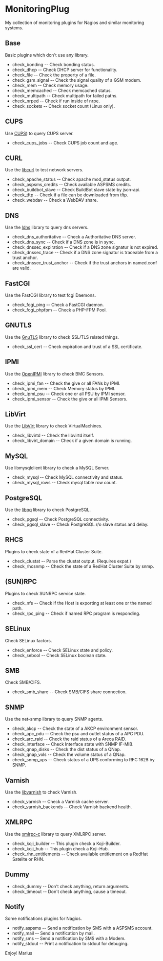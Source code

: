 MonitoringPlug
==============

My collection of monitoring plugins for Nagios and similar monitoring systems. 

Base
----

Basic plugins which don't use any library.

*  check_bonding -- Check bonding status.
*  check_dhcp -- Check DHCP server for functionality.
*  check_file -- Check the property of a file.
*  check_gsm_signal -- Check the signal quality of a GSM modem.
*  check_mem -- Check memory usage.
*  check_memcached -- Check memcached status.
*  check_multipath -- Check multipath for failed paths.
*  check_nrped -- Check if run inside of nrpe.
*  check_sockets -- Check socket count (Linux only). 

CUPS
----

Use [CUPS](http://www.cups.org)) to query CUPS server.

*  check_cups_jobs -- Check CUPS job count and age. 

CURL
----

Use the [libcurl](http://curl.haxx.se/libcurl/) to test network servers.

*  check_apache_status -- Check apache mod_status output.
*  check_aspsms_credits -- Check available ​ASPSMS credits.
*  check_buildbot_slave -- Check BuildBot slave state by json-api.
*  check_tftp -- Check if a file can be downloaded from tftp.
*  check_webdav -- Check a WebDAV share. 

DNS
---

Use the [ldns](http://www.nlnetlabs.nl/projects/ldns/) library to query dns servers.

*  check_dns_authoritative -- Check a Authoritative DNS server.
*  check_dns_sync -- Check if a DNS zone is in sync.
*  check_dnssec_expiration -- Check if a DNS zone signatur is not expired.
*  check_dnssec_trace -- Check if a DNS zone signatur is traceable from a trust anchor.
*  check_dnssec_trust_anchor -- Check if the trust anchors in named.conf are valid.

FastCGI
-------

Use the FastCGI library to test fcgi Daemons.

*  check_fcgi_ping -- Check a FastCGI daemon.
*  check_fcgi_phpfpm -- Check a PHP-FPM Pool.

GNUTLS
------

Use the [GnuTLS](http://www.gnutls.org) library to check SSL/TLS related things.

*  check_ssl_cert -- Check expiration and trust of a SSL certificate. 

IPMI
----

Use the [OpenIPMI](http://openipmi.sourceforge.net/) library to check BMC Sensors.

*  check_ipmi_fan -- Check the give or all FANs by IPMI.
*  check_ipmi_mem -- Check Memory status by IPMI.
*  check_ipmi_psu -- Check one or all PSU by IPMI sensor.
*  check_ipmi_sensor -- Check the give or all IPMI Sensors. 

LibVirt
-------

Use the [LibVirt](http://libvirt.org/) library to check VirtualMachines.

*  check_libvirtd -- Check the libvirtd itself.
*  check_libvirt_domain -- Check if a given domain is running. 

MySQL
-----

Use libmysqlclient library to check a MySQL Server.

*  check_mysql -- Check MySQL connectivity and status.
*  check_mysql_rows -- Check mysql table row count. 

PostgreSQL
----------

Use the [libpq](http://www.postgresql.org/) library to check PostgreSQL.

*  check_pgsql -- Check PostgreSQL connectivity.
*  check_pgsql_slave -- Check PostgreSQL r/o slave status and delay.

RHCS
----

Plugins to check state of a RedHat Cluster Suite.

*  check_clustat -- Parse the clustat output. (Requires expat.)
*  check_rhcsnmp -- Check the state of a RedHat Cluster Suite by snmp. 

(SUN)RPC
--------

Plugins to check SUNRPC service state.

*  check_nfs -- Check if the Host is exporting at least one or the named path.
*  check_rpc_ping -- Check if named RPC program is responding. 

SELinux
-------

Check SELinux factors.

*  check_enforce -- Check SELinux state and policy.
*  check_sebool -- Check SELinux boolean state. 

SMB
---

Check SMB/CIFS.

*  check_smb_share -- Check SMB/CIFS share connection. 

SNMP
----

Use the ​net-snmp library to query SNMP agents.

*  check_akcp -- Check the state of a AKCP environment sensor.
*  check_apc_pdu -- Check the psu and outlet status of a APC PDU.
*  check_arc_raid -- Check the raid status of a Areca RAID.
*  check_interface -- Check Interface state with SNMP IF-MIB.
*  check_qnap_disks -- Check the dist status of a QNap.
*  check_qnap_vols -- Check the volume status of a QNap.
*  check_snmp_ups -- Check status of a UPS conforming to RFC 1628 by SNMP.

Varnish
-------

Use the [libvarnish](http://www.varnish-cache.org/) to check Varnish.

*  check_varnish -- Check a Varnish cache server.
*  check_varnish_backends -- Check Varnish backend health.

XMLRPC
------

Use the [xmlrpc-c](http://xmlrpc-c.sourceforge.net/) library to query XMLRPC server.

*  check_koji_builder -- This plugin check a Koji-Builder.
*  check_koji_hub -- This plugin check a Koji-Hub.
*  check_rhn_entitlements -- Check available entitlement on a RedHat Satelite or RHN. 

Dummy
-----

*  check_dummy -- Don't check anything, return arguments.
*  check_timeout -- Don't check anything, cause a timeout. 

Notify
------

Some notifications plugins for Nagios.

*  notify_aspsms -- Send a notification by SMS with a ASPSMS account.
*  notify_mail -- Send a notification by mail.
*  notify_sms -- Send a notification by SMS with a Modem.
*  notify_stdout -- Print a notification to stdout for debuging. 

Enjoy!
  Marius
